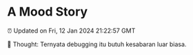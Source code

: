 # A Mood Story

⏰ Updated on Fri, 12 Jan 2024 21:22:57 GMT

💭 Thought: Ternyata debugging itu butuh kesabaran luar biasa.

